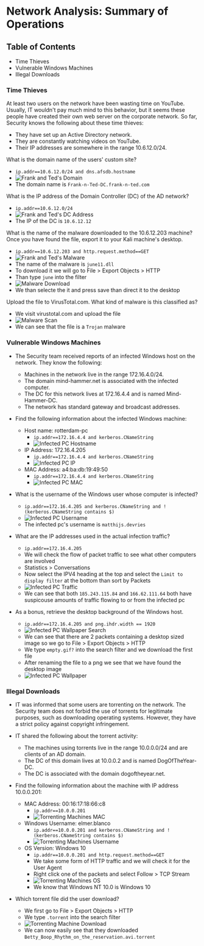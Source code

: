 # Network Analysis: Summary of Operations

## Table of Contents
- Time Thieves
- Vulnerable Windows Machines
- Illegal Downloads

### Time Thieves

At least two users on the network have been wasting time on YouTube. Usually, IT wouldn't pay much mind to this behavior, but it seems these people have created their own web server on the corporate network. So far, Security knows the following about these time thieves:
- They have set up an Active Directory network.
- They are constantly watching videos on YouTube.
- Their IP addresses are somewhere in the range 10.6.12.0/24.

What is the domain name of the users' custom site?
- `ip.addr==10.6.12.0/24 and dns.afsdb.hostname`
- ![Frank and Ted's Domain](Images/DomainNameFrank.png "Frank and Ted's Domain")
- The domain name is `Frank-n-Ted-DC.frank-n-ted.com`

What is the IP address of the Domain Controller (DC) of the AD network?
- `ip.addr==10.6.12.0/24`
- ![Frank and Ted's DC Address](Images/DC_IP_Frank.png "Frank and Ted's DC Address")
- The IP of the DC is `10.6.12.12`

What is the name of the malware downloaded to the 10.6.12.203 machine? Once you have found the file, export it to your Kali machine's desktop.
- `ip.addr==10.6.12.203 and http.request.method==GET`
- ![Frank and Ted's Malware](Images/FrankMalware.png "Frank and Ted's Malware")
- The name of the malware is `june11.dll`
- To download it we will go to File > Export Objects > HTTP 
- Than type `june` into the filter
- ![Malware Download](Images/MalwareDownload.png "Malware Download")
- We than selecte the it and press save than direct it to the desktop

Upload the file to VirusTotal.com. What kind of malware is this classified as?
- We visit virustotal.com and upload the file
- ![Malware Scan](Images/MalwareScan.png "Malware Scan")
- We can see that the file is a `Trojan` malware

### Vulnerable Windows Machines

- The Security team received reports of an infected Windows host on the network. They know the following:
    - Machines in the network live in the range 172.16.4.0/24.
    - The domain mind-hammer.net is associated with the infected computer.
    - The DC for this network lives at 172.16.4.4 and is named Mind-Hammer-DC.
    - The network has standard gateway and broadcast addresses.

- Find the following information about the infected Windows machine:
    - Host name: rotterdam-pc
        - `ip.addr==172.16.4.4 and kerberos.CNameString`
        - ![Infected PC Hostname](Images/InfectedHostname.png "Infected PC Hostname")
    - IP Address: 172.16.4.205
        - `ip.addr==172.16.4.4 and kerberos.CNameString`
        - ![Infected PC IP](Images/Infected_IP.png "Infected PC IP")
    - MAC Address: a4:ba:db:19:49:50
        - `ip.addr==172.16.4.4 and kerberos.CNameString`
        - ![Infected PC MAC](Images/Infected_MAC.png "Infected PC MAC")

- What is the username of the Windows user whose computer is infected?
    - `ip.addr==172.16.4.205 and kerberos.CNameString and !(kerberos.CNameString contains $)`
    - ![Infected PC Username](Images/InfectedUsername.png "Infected PC Username")
    - The infected pc's username is `matthijs.devries`

- What are the IP addresses used in the actual infection traffic?
    - `ip.addr==172.16.4.205`
    - We will check the flow of packet traffic to see what other computers are involved
    - Statistics > Conversations
    - Now select the IPV4 heading at the top and select the `Limit to display filter` at the bottom than sort by Packets
    - ![Infected PC Traffic](Images/InfectedTraffic.png "Infected PC Traffic")
    - We can see that both `185.243.115.84` and `166.62.111.64` both have suspicouse amounts of traffic flowing to or from the infected pc

- As a bonus, retrieve the desktop background of the Windows host.
    - `ip.addr==172.16.4.205 and png.ihdr.width == 1920`
    - ![Infected PC Wallpaper Search](Images/InfectedDesktopSearch.png "Infected PC Wallpaper Search")
    - We can see that there are 2 packets containing a desktop sized image so we go to File > Export Objects > HTTP
    - We type `empty.gif?` into the search filter and we download the first file
    - After renaming the file to a png we see that we have found the desktop image
    - ![Infected PC Wallpaper](Images/InfectedDesktop.png "Infected PC Wallpaper")

### Illegal Downloads

- IT was informed that some users are torrenting on the network. The Security team does not forbid the use of torrents for legitimate purposes, such as downloading operating systems. However, they have a strict policy against copyright infringement.
- IT shared the following about the torrent activity:
    - The machines using torrents live in the range 10.0.0.0/24 and are clients of an AD domain.
    - The DC of this domain lives at 10.0.0.2 and is named DogOfTheYear-DC.
    - The DC is associated with the domain dogoftheyear.net.

- Find the following information about the machine with IP address 10.0.0.201:
    - MAC Address: 00:16:17:18:66:c8
        - `ip.addr==10.0.0.201`
        - ![Torrenting Machines MAC](Images/Torrent_MAC.png "Torrenting Machines MAC")
    - Windows Username: elmer.blanco
        - `ip.addr==10.0.0.201 and kerberos.CNameString and !(kerberos.CNameString contains $)`
        - ![Torrenting Machines Username](Images/TorrentUsername.png "Torrenting Machines Username")
    - OS Version: Windows 10
        - `ip.addr==10.0.0.201 and http.request.method==GET`
        - We take some form of HTTP traffic and we will check it for the User Agent
        - Right click one of the packets and select Follow > TCP Stream
        - ![Torrenting Machines OS](Images/Torrent_OS.png "Torrenting Machines OS")
        - We know that Windows NT 10.0 is Windows 10

- Which torrent file did the user download?
    - We first go to File > Export Objects > HTTP
    - We type `.torrent` into the search filter
    - ![Torrenting Machine Download](Images/TorrentDownload.png "Torrenting Machine Download")
    - We can now easily see that they downloaded `Betty_Boop_Rhythm_on_the_reservation.avi.torrent`
